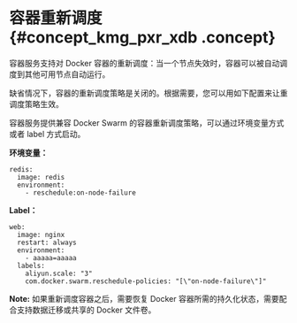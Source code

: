 # 容器重新调度 {#concept_kmg_pxr_xdb .concept}

容器服务支持对 Docker 容器的重新调度：当一个节点失效时，容器可以被自动调度到其他可用节点自动运行。

缺省情况下，容器的重新调度策略是关闭的。根据需要，您可以用如下配置来让重调度策略生效。

容器服务提供兼容 Docker Swarm 的容器重新调度策略，可以通过环境变量方式或者 label 方式启动。

**环境变量：**

```
redis:
  image: redis
  environment:
    - reschedule:on-node-failure
```

**Label：**

```
web:
  image: nginx
  restart: always
  environment:
    - aaaaa=aaaaa
  labels:
    aliyun.scale: "3"
    com.docker.swarm.reschedule-policies: "[\"on-node-failure\"]"
```

**Note:** 如果重新调度容器之后，需要恢复 Docker 容器所需的持久化状态，需要配合支持数据迁移或共享的 Docker 文件卷。

